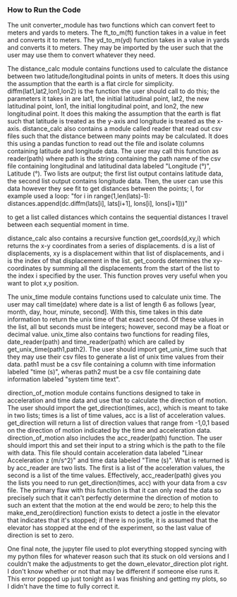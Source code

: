 ### How to Run the Code

The unit converter_module has two functions which can convert feet to meters and yards to meters. The ft_to_m(ft) function takes in a value in feet and converts it to meters. The yd_to_m(yd) function takes in a value in yards and converts it to meters. They may be imported by the user such that the user may use them to convert whatever they need. 

The distance_calc module contains functions used to calculate the distance between two latitude/longitudinal points in units of meters. It does this using the assumption that the earth is a flat circle for simplicity. diffm(lat1,lat2,lon1,lon2) is the function the user should call to do this; the parameters it takes in are lat1, the initial latitudinal point, lat2, the new latitudinal point, lon1, the initial longitudinal point, and lon2, the new longitudinal point. It does this making the assumption that the earth is flat such that latitude is treated as the y-axis and longitude is treated as the x-axis. distance_calc also contains a module called reader that read out csv files such that the distance between many points may be calculated. It does this using a pandas function to read out the file and isolate columns containing latitude and longitude data. The user may call this function as reader(path) where path is the string containing the path name of the csv file containing longitudinal and latitudinal data labeled "Longitude (°)", Latitude (°). Two lists are output; the first list output contains latitude data, the second list output contains longitude data. Then, the user can use this data however they see fit to get distances between the points; I, for example used a loop: 
"for i in range(1,len(lats)-1):
    distances.append(dc.diffm(lats[i], lats[i+1], lons[i], lons[i+1]))"

to get a list called distances which contains the sequential distances I travel between each sequential moment in time. 

distance_calc also contains a recursive function get_coords(d,xy,i) which returns the x-y coordinates from a series of displacements. d is a list of displacements, xy is a displacement within that list of displacements, and i is the index of that displacement in the list. get_coords determines the xy-coordinates by summing all the displacements from the start of the list to the index i specified by the user. This function proves very useful when you want to plot x,y position.

The unix_time module contains functions used to calculate unix time. The user may call time(date) where date is a list of length 
6 as follows [year, month, day, hour, minute, second]. With this, time takes in this date information to return the unix time of that exact second. Of these values in the list, all but seconds must be integers; however, second may be a float or decimal value. unix_time also contains two functions for reading files, date_reader(path) and time_reader(path) which are called by get_unix_time(path1,path2). The user should import get_unix_time such that they may use their csv files to generate a list of unix time values from their data. path1 must be a csv file containing a column with time information labeled "time (s)", wheras path2 must be a csv file containing date information labeled "system time text".

direction_of_motion module contains functions designed to take in acceleration and time data and use that to calculate the direction of motion. The user should import the get_direction(times, acc), which is meant to take in two lists; times is a list of time values, acc is a list of acceleration values. get_direction will return a list of direction values that range from -1,0,1 based on the direction of motion indicated by the time and acceleration data. direction_of_motion also includes the acc_reader(path) function. The user should import this and set their input to a string which is the path to the file with data. This file should contain acceleration data labeled "Linear Acceleration z (m/s^2)" and time data labeled "Time (s)". What is returned is by acc_reader are two lists. The first is a list of the acceleration values, the second is a list of the time values. Effectively, acc_reader(path) gives you the lists you need to run get_direction(times, acc) with your data from a csv file. The primary flaw with this function is that it can only read the data so precisely such that it can't perfectly determine the direction of motion to such an extent that the motion at the end would be zero; to help this the make_end_zero(direction) function exists to detect a jostle in the elevator that indicates that it's stopped; if there is no jostle, it is assumed that the elevator has stopped at the end of the experiment, so the last value of direction is set to zero.

 One final note, the jupyter file used to plot everything stopped syncing with my python files for whatever reason such that its stuck on old versions and I couldn't make the adjustments to get the down_elevator_direction plot right. I don't know whether or not that may be different if someone else runs it. This error popped up just tonight as I was finishing and getting my plots, so I didn't have the time to fully correct it.

